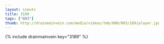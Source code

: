 ```yaml
--- 
layout: sieutv
title: 3189
tags: ["003"]
thumb: http://drainmainvein.com/media/videos/tmb/000/003/189/player.jpg
---
```

{% include drainmainvein key="3189" %} 
